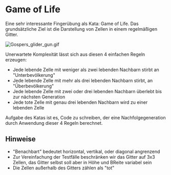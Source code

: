 # Game of Life

Eine sehr interessante Fingerübung als Kata: Game of Life.
Das grundsätzliche Ziel ist die Darstellung von Zellen in einem regelmäßigen Gitter.

![Gospers_glider_gun.gif](assets%2FGospers_glider_gun.gif)

Unerwartete Komplexität lässt sich aus diesen 4 einfachen Regeln erzeugen:

* Jede lebende Zelle mit weniger als zwei lebenden Nachbarn stirbt an "Unterbevölkerung"
* Jede lebende Zelle mit mehr als drei lebenden Nachbarn stirbt, an "Überbevölkerung"
* Jede lebende Zelle mit zwei oder drei lebenden Nachbarn überlebt bis zur nächsten Generation
* Jede tote Zelle mit genau drei lebenden Nachbarn wird zu einer lebenden Zelle

Aufgabe des Katas ist es, Code zu schreiben, der eine Nachfolgegeneration durch Anwendung dieser 4 Regeln berechnet.

## Hinweise
* "Benachbart" bedeutet horizontal, vertikal, oder diagonal angrenzend
* Zur Vereinfachung der Testfälle beschränken wir das Gitter auf 3x3 Zellen, das Gitter selbst soll aber in Höhe und BReite variabel sein
* Die Zellen außerhalb des Gitters zählen als "tot" 